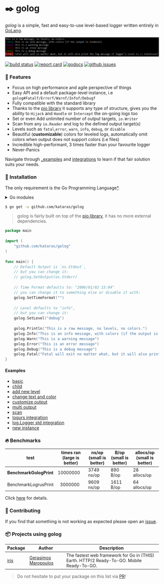 # ✒️ golog

_golog_ is a simple, fast and easy-to-use level-based logger written entirely in [GoLang](https://golang.org).

![Output from win terminal](screen.png)

[![build status](https://img.shields.io/travis/kataras/golog/master.svg?style=flat-square)](https://travis-ci.org/kataras/golog)
[![report card](https://img.shields.io/badge/report%20card-a%2B-ff3333.svg?style=flat-square)](http://goreportcard.com/report/kataras/golog)
[![godocs](https://img.shields.io/badge/online-documentation-0366d6.svg?style=flat-square)](https://godoc.org/github.com/kataras/golog)
[![github issues](https://img.shields.io/github/issues/kataras/golog.svg?style=flat-square)](https://github.com/kataras/golog/issues?q=is%3Aopen+is%3Aissue)
<!-- [![issue stats](https://img.shields.io/issuestats/i/github/kataras/golog.svg?style=flat-square)](https://github.com/kataras/golog/issues) -->

### 🥇 Features

* Focus on high performance and agile perspective of things
* Easy API and a default package-level instance, i.e `golog#Fatalf/Errorf/Warnf/Infof/Debugf`
* Fully compatible with the standard library
* Thanks to the [pio library](https://github.com/kataras/pio) it supports any type of structure, gives you the ability to `Hijack` and `Handle` or `Intercept` the on-going logs too 
* Set or even Add unlimited number of output targets, `io.Writer`
* Scan from any `io.Reader` and log to the defined output target(s)
* Levels such as `fatal`,`error`, `warn`, `info`, `debug`, or `disable`
* Beautiful (**customizable**) colors for leveled logs, automatically omit colors when output does not support colors (i.e files)
* Incredible high-performant, 3 times faster than your favourite logger
* Never-Panics

Navigate through [_examples](_examples/) and [integrations](_examples/integrations/) to learn if that fair solution suits your needs.

### 🚀 Installation

The only requirement is the Go Programming Language[*](https://golang.org).

<details>
<summary>Go modules</summary>

```bash
$ go get github.com/kataras/golog@v0.0.9
```

Or edit your project's go.mod file and execute $ go build.

```bash
module your_project_name

go 1.13

require (
    github.com/kataras/golog v0.0.9
)
```

> `$ go build`

</details>

```bash
$ go get -u github.com/kataras/golog
```

> golog is fairly built on top of the [pio library](https://github.com/kataras/pio), it has no more external dependencies.

```go
package main

import (
    "github.com/kataras/golog"
)

func main() {
    // Default Output is `os.Stdout`,
    // but you can change it:
    // golog.SetOutput(os.Stderr)

    // Time Format defaults to: "2006/01/02 15:04"
    // you can change it to something else or disable it with:
    golog.SetTimeFormat("")

    // Level defaults to "info",
    // but you can change it:
    golog.SetLevel("debug")

    golog.Println("This is a raw message, no levels, no colors.")
    golog.Info("This is an info message, with colors (if the output is terminal)")
    golog.Warn("This is a warning message")
    golog.Error("This is an error message")
    golog.Debug("This is a debug message")
    golog.Fatal("Fatal will exit no matter what, but it will also print the log message if logger's Level is >=FatalLevel")
}
```

#### Examples

* [basic](_examples/basic/main.go)
* [child](_examples/child/main.go)
* [add new level](_examples/customize-levels/new-level/main.go)
* [change text and color](_examples/customize-levels/text-and-colors/main.go)
* [customize output](_examples/customize-output/main.go)
* [multi output](_examples/multi-output/main.go)
* [scan](_examples/scan/main.go)
* [logurs integration](_examples/integrations/logrus/main.go)
* [log.Logger std integration](_examples/integrations/std/main.go)
* [new instance](_examples/instance/main.go)

### 🔥 Benchmarks

| test | times ran (large is better) |  ns/op (small is better) | B/op (small is better) | allocs/op (small is better) |
| -----------|--------|-------------|-------------|-------------|
| **BenchmarkGologPrint** | 10000000 | 3749 ns/op | 890 B/op | 28 allocs/op |
| BenchmarkLogrusPrint | &nbsp; 3000000 | 9609 ns/op | 1611 B/op | 64 allocs/op |

Click [here](_benchmarks) for details.

### 👥 Contributing

If you find that something is not working as expected please open an [issue](https://github.com/kataras/golog/issues).

### 📦 Projects using golog

| Package | Author | Description |
| -----------|--------|-------------|
| [iris](https://github.com/kataras/iris) | [Gerasimos Maropoulos](https://github.com/kataras) | The fastest web framework for Go in (THIS) Earth. HTTP/2 Ready-To-GO. Mobile Ready-To-GO. |

> Do not hesitate to put your package on this list via [PR](https://github.com/kataras/golog/pulls)!

<!--
### ⚽ TODO

- [x] Implement a way to be able to add custom levels with the full power of the built'n levels[*](HISTORY.md#su-30-july-2017-v006-v007) -->